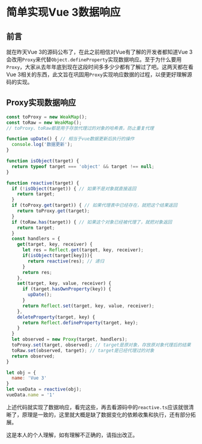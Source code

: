 # 简单实现Vue 3数据响应

## 前言
就在昨天Vue 3的源码公布了，在此之前相信对Vue有了解的开发者都知道Vue 3会改用`Proxy`来代替`Object.defineProperty`实现数据响应。至于为什么要用`Proxy`，大家从去年年底到现在这段时间多多少少都有了解过了吧。这两天都在看Vue 3相关的东西，此文旨在巩固用`Proxy`实现响应数据的过程，以便更好理解源码的实现。

## Proxy实现数据响应
```javascript
const toProxy = new WeakMap();
const toRaw = new WeakMap();
// toProxy、toRaw都是用于存放代理过的对象的哈希表，防止重复代理

function upDate() { // 相当于vue数据更新后执行的操作
  console.log('数据更新');
}

function isObject(target) {
  return typeof target === 'object' && target !== null;
}

function reactive(target) {
  if (!isObject(target)) { // 如果不是对象就直接返回
    return target;
  }
  if (toProxy.get(target)) { // 如果代理表中已经存在，就把这个结果返回
    return toProxy.get(target);
  }
  if (toRaw.has(target)) { // 如果这个对象已经被代理了，就把对象返回
    return target;
  }
  const handlers = {
    get(target, key, receiver) {
      let res = Reflect.get(target, key, receiver);
      if(isObject(target[key])){
        return reactive(res); // 递归
      }
      return res;
    },
    set(target, key, value, receiver) {
      if (target.hasOwnProperty(key)) {
        upDate();
      }
      return Reflect.set(target, key, value, receiver);
    },
    deleteProperty(target, key) {
      return Reflect.defineProperty(target, key);
    }
  }
  let observed = new Proxy(target, handlers);
  toProxy.set(target, observed); // target是原对象，存放原对象代理后的结果
  toRaw.set(observed, target); // target是已经代理过的对象
  return observed;
}

let obj = {
  name: 'Vue 3'
}
let vueData = reactive(obj);
vueData.name = '1'

```
上述代码就实现了数据响应，看完这些，再去看源码中的`reactive.ts`应该就很清晰了，原理是一致的，这里就大概是缺了数据变化的依赖收集和执行，还有部分拓展。

这是本人的个人理解，如有理解不正确的，请指出改正。